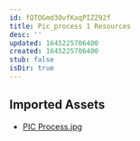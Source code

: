 ```yaml
---
id: fQTOGmd3OvfKaqPIZZ92f
title: Pic_process 1 Resources
desc: ''
updated: 1645225706400
created: 1645225706400
stub: false
isDir: true
---
```

## Imported Assets
- [PIC Process.jpg](/assets/pic-process-03o6VIFwSHYX.jpg)
